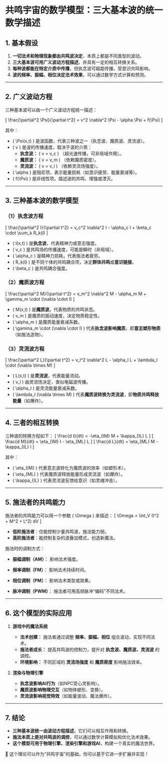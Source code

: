 # 共鸣宇宙的数学模型：三大基本波的统一数学描述

## **1. 基本假设**
1. **一切法术和物理现象都由共鸣波决定**，本质上都是不同类型的波动。
2. **三大基本波可用广义波动方程描述**，并具有一定的相互转换关系。
3. **每种波都能在特定介质中传播**，但执念波可超距传播，受意识共鸣影响。
4. **波的频率、振幅、相位决定法术效果**，可以通过数学方式计算和预测。

---

## **2. 广义波动方程**
三种基本波可以由一个广义波动方程统一描述：

\[
\frac{\partial^2 \Psi}{\partial t^2} = v^2 \nabla^2 \Psi - \alpha \Psi + f(\Psi)
\]

其中：
- \( \Psi(x,t) \) 是波函数，代表三种波之一（执念波、魔质波、灵流波）。
- \( v \) 是波的传播速度，取决于波的介质：
  - **执念波：** \( v = v_c \) （超光速传播，可非局域作用）。
  - **魔质波：** \( v = v_m \) （依赖魔质密度）。
  - **灵流波：** \( v = v_l \) （依赖灵流场强度）。
- \( \alpha \) 是阻尼项，表示能量损耗（如意识疲劳、能量衰减等）。
- \( f(\Psi) \) 是非线性项，描述波的共鸣、增强或湮灭。

---

## **3. 三种基本波的数学模型**

### **（1）执念波方程**
\[
\frac{\partial^2 I}{\partial t^2} = v_c^2 \nabla^2 I - \alpha_c I + \beta_c \cdot \sum_k R_k(I)
\]
- \( I(x,t) \) 是**执念波**，代表精神力或意志强度。
- \( v_c \) 是共鸣场的传播速度，可能是瞬时（非局域）。
- \( \alpha_c \) 是精神力损耗，代表施法者疲劳。
- \( R_k(I) \) 是不同个体的共鸣耦合项，决定**群体共鸣**或**意识链接**。
- \( \beta_c \) 是共鸣耦合强度。

### **（2）魔质波方程**
\[
\frac{\partial^2 M}{\partial t^2} = v_m^2 \nabla^2 M - \alpha_m M + \gamma_m \cdot (\nabla \cdot I)
\]
- \( M(x,t) \) 是**魔质波**，代表物质的共鸣状态。
- \( v_m \) 是魔质的振动速度，决定物质稳定性。
- \( \alpha_m \) 是魔质能量衰减系数。
- \( \gamma_m \cdot (\nabla \cdot I) \) 代表**执念波影响魔质**，即**意志塑形物质**（如施法造物）。

### **（3）灵流波方程**
\[
\frac{\partial^2 L}{\partial t^2} = v_l^2 \nabla^2 L - \alpha_l L + \lambda_l \cdot (\nabla \times M)
\]
- \( L(x,t) \) 是**灵流波**，代表能量流动。
- \( v_l \) 由灵流场决定，类似电磁波传播。
- \( \alpha_l \) 是灵流能量衰减系数。
- \( \lambda_l (\nabla \times M) \) 代表**魔质波转换为灵流波**，即**物质共鸣释放能量**（如爆炸）。

---

## **4. 三者的相互转换**
三种波的转换方程如下：
\[
\frac{d I}{dt} = -\eta_{IM} M + \kappa_{IL} L
\]
\[
\frac{d M}{dt} = \eta_{IM} I - \eta_{ML} L
\]
\[
\frac{d L}{dt} = \eta_{ML} M - \kappa_{IL} I
\]

其中：
- \( \eta_{IM} \) 代表意志波转化为魔质波的效率（如塑形术）。
- \( \eta_{ML} \) 代表魔质波释放能量形成灵流波（如爆炸）。
- \( \kappa_{IL} \) 代表灵流波反馈给意识（如灵魂冲击）。

---

## **5. 施法者的共鸣能力**
施法者的共鸣能力可以用一个参数 \( \Omega \) 来描述：
\[
\Omega = \int_V (I^2 + M^2 + L^2) dV
\]
- **低阶施法者**：仅能控制少量共鸣波，施法能力弱。
- **高阶施法者**：能控制复杂的波叠加模式，创造新魔法。

施法时的调制方式：
- **振幅调制（AM）**： 影响法术强度。

- **频率调制（FM）**： 影响法术持续时间。

- **相位调制（PM）**： 影响法术类型或效果。

- **脉冲调制（PWM）**： 施法者可用高频脉冲“编码”不同法术。

---

## **6. 这个模型的实际应用**
1. **游戏中的魔法系统**
   - **法术创建：** 施法者通过调整 **频率、振幅、相位** 组合波动，实现不同法术。
   - **施法者成长：** 提高共鸣波的控制力，提升对 **执念波、魔质波、灵流波** 的调控。
   - **环境影响：** 不同区域的 **灵流场强度** 和 **魔质密度** 影响施法效率。

2. **渲染与物理引擎**
   - **执念波影响AI行为**（如NPC受心灵影响）。
   - **魔质波影响物理交互**（如物体塑形、变换）。
   - **灵流波影响视觉特效**（如能量波动、魔法爆炸）。

---

## **7. 结论**
- **三种基本波统一由波动方程描述**，它们可以相互作用和转换。
- **施法本质上是对共鸣波的调控**，可以通过数学计算模拟和优化法术效果。
- **这个模型可用于物理引擎、渲染引擎和游戏AI**，构建一个真实的魔法世界。

🚀 这个理论可以作为“共鸣宇宙”的基础，你可以基于它进一步扩展并实现！
